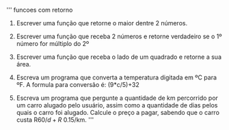 '''
funcoes com retorno

1. Escrever uma função que retorne o maior dentre 2 números.
2. Escrever uma função que receba 2 números e retorne verdadeiro se o 1º número for múltiplo do 2º
3. Escrever uma função que receba o lado de um quadrado e retorne a sua área.

4. Escreva um programa que converta a temperatura digitada em ºC para ºF. A formula para conversão é: (9*c/5)+32

5. Escreva um programa que pergunte a quantidade de km percorrido por um carro alugado pelo usuário, assim como a quantidade de dias pelos quais o carro foi alugado.
Calcule o preço a pagar, sabendo que o carro custa R$60/d + R$ 0.15/km.
'''
